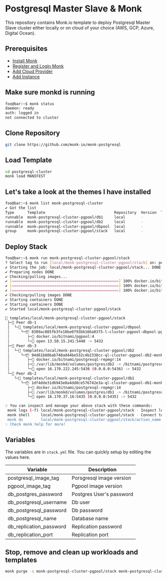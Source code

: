 # Postgresql Master Slave & Monk

This repository contains Monk.io template to deploy Postgresql Master Slave cluster either locally or on cloud of your choice (AWS, GCP, Azure, Digital Ocean).

## Prerequisites

- [Install Monk](https://docs.monk.io/docs/get-monk)
- [Register and Login Monk](https://docs.monk.io/docs/acc-and-auth)
- [Add Cloud Provider](https://docs.monk.io/docs/cloud-provider)
- [Add Instance](https://docs.monk.io/docs/multi-cloud)

## Make sure monkd is running

```bash
foo@bar:~$ monk status
daemon: ready
auth: logged in
not connected to cluster
```

## Clone Repository

```bash
git clone https://github.com/monk-io/monk-postgresql
```

## Load Template

```bash
cd postgresql-cluster
monk load MANIFEST
```

## Let's take a look at the themes I have installed

```bash
foo@bar:~$ monk list monk-postgresql-cluster
✔ Got the list
Type      Template                               Repository  Version  Tags
runnable  monk-postgresql-cluster-pgpool/db1     local       -        -
runnable  monk-postgresql-cluster-pgpool/db2     local       -        -
runnable  monk-postgresql-cluster-pgpool/dbpool  local       -        -
group     monk-postgresql-cluster-pgpool/stack   local       -        -

```

## Deploy Stack

```bash
foo@bar:~$ monk run monk-postgresql-cluster-pgpool/stack
? Select tag to run [local/monk-postgresql-cluster-pgpool/stack] on: postgres
✔ Starting the job: local/monk-postgresql-cluster-pgpool/stack... DONE
✔ Preparing nodes DONE
✔ Checking/pulling images...
✔ [================================================] 100% docker.io/bitnami/postgresql-repmgr:14 db-2
✔ [================================================] 100% docker.io/bitnami/postgresql-repmgr:14 db-3
✔ [================================================] 100% docker.io/bitnami/pgpool:4 db-1
✔ Checking/pulling images DONE
✔ Starting containers DONE
✔ Starting containers DONE
✔ Started local/monk-postgresql-cluster-pgpool/stack

🔩 templates/local/monk-postgresql-cluster-pgpool/stack
 ├─🧊 Peer db-1
 │  └─🔩 templates/local/monk-postgresql-cluster-pgpool/dbpool
 │     └─📦 8309ac085fb3fe18be0793bb166a0375-l-cluster-pgpool-dbpool-pgpool
 │        ├─🧩 docker.io/bitnami/pgpool:4
 │        └─🔌 open 13.50.15.241:5440 -> 5432
 ├─🧊 Peer db-3
 │  └─🔩 templates/local/monk-postgresql-cluster-pgpool/db2
 │     └─📦 94d61b60bab748ad44be532c4b2338cc-ql-cluster-pgpool-db2-monk-db2
 │        ├─🧩 docker.io/bitnami/postgresql-repmgr:14
 │        ├─💾 /var/lib/monkd/volumes/postgres/db2 -> /bitnami/postgresql
 │        └─🔌 open 16.170.222.245:5436 (0.0.0.0:5436) -> 5432
 └─🧊 Peer db-2
    └─🔩 templates/local/monk-postgresql-cluster-pgpool/db1
       └─📦 1df4dde31d6943e0a4dd8ce576742e3a-ql-cluster-pgpool-db1-monk-db1
          ├─🧩 docker.io/bitnami/postgresql-repmgr:14
          ├─💾 /var/lib/monkd/volumes/postgres/db1 -> /bitnami/postgresql
          └─🔌 open 16.170.37.16:5435 (0.0.0.0:5435) -> 5432

💡 You can inspect and manage your above stack with these commands:
 monk logs (-f) local/monk-postgresql-cluster-pgpool/stack - Inspect logs
 monk shell     local/monk-postgresql-cluster-pgpool/stack - Connect to the container's shell
 monk do        local/monk-postgresql-cluster-pgpool/stack/action_name - Run defined action (if exists)
💡 Check monk help for more!
```

## Variables

The variables are in `stack.yml` file. You can quickly setup by editing the values here.

| Variable                      | Description               |
|-------------------------------|---------------------------|
| postgresql_image_tag          | Porsgresql image version  |
| pgpool_image_tag              | Pgpool image version      |
| db_postgres_password          | Postgres User's password  |
| db_postgresql_username        | Db user                   |
| db_postgresql_password        | Db password               |
| db_postgresql_name            | Database name             |
| db_replication_password       | Replication password      |
| db_replication_port           | Replication port          |

## Stop, remove and clean up workloads and templates

```bash
monk purge -x monk-postgresql-cluster-pgpool/stack monk-postgresql-cluster-pgpool/db1 monk-postgresql-cluster-pgpool/db2 monk-postgresql-cluster-pgpool/dbpool
```
